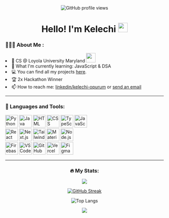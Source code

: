 <div align="center">
    <img src="https://komarev.com/ghpvc/?username=kelechi055&style=flat-square&color=blue" alt="GitHub profile views">
</div>

<h1 align="center">
  Hello! I'm Kelechi
  <img src="https://media.giphy.com/media/hvRJCLFzcasrR4ia7z/giphy.gif" width="30px"/>
</h1>

### 👨🏾‍💻 About Me :
<div>
  <li>
    🔭 CS @ Loyola University Maryland <img src="https://media.giphy.com/media/WUlplcMpOCEmTGBtBW/giphy.gif" width="30"><br> 
  </li>
  <li>
    🌱 What I'm currently learning: JavaScript & DSA <br> 
  </li>
<li>
  💻 You can find all my projects <a href="https://kelechiopurum.vercel.app/projects.html" target="_blank">here</a>.
</li>
<li>
  🏆 2x Hackathon Winner
</li>
<li>
  📫 How to reach me: <a href="https://www.linkedin.com/in/kelechi-opurum/" target="_blank">linkedin/kelechi-opurum</a> or <a href = "mailto:kelechiopurum2005@gmail.com">send an email</a>
</li>

  
---

### 🧠 Languages and Tools:
<div>
            <img src="https://skillicons.dev/icons?i=python"
            width="40" title="Python" />
            <img src="https://skillicons.dev/icons?i=java" 
            width="40" title="Java"/>
            <img src="https://skillicons.dev/icons?i=html" 
            width="40" title="HTML"/>
            <img src="https://skillicons.dev/icons?i=css" 
            width="40" title="CSS"/> 
            <img src="https://skillicons.dev/icons?i=typescript"
            width="40" title="TypeScript"/>
            <img src="https://skillicons.dev/icons?i=javascript" 
            width="40" title="JavaScript"/>
  <br> 
            <img src="https://skillicons.dev/icons?i=react"
            width="40" title="React"/>
            <img src="https://skillicons.dev/icons?i=nextjs"
            width="40" title="Next.js"/>  
            <img src="https://skillicons.dev/icons?i=tailwind"
            width="40"title="TailwindCSS"/>
            <img src="https://skillicons.dev/icons?i=materialui"
            width="40" title="Material-UI"/> 
            <img src="https://skillicons.dev/icons?i=nodejs"
            width="40" title="Node.js"/> 
  <br> 
            <img src="https://skillicons.dev/icons?i=firebase"
            width="40"title="Firebase"/>
            <img src="https://skillicons.dev/icons?i=vscode" 
            width="40" title="VS Code"/>
            <img src="https://skillicons.dev/icons?i=github" 
            width="40" title="GitHub"/>
            <img src="https://skillicons.dev/icons?i=vercel"
            width="40" title="Vercel"/> 
            <img src="https://skillicons.dev/icons?i=figma" 
            width="40" title="Figma"/>
            <br> 
</div>

---
<div align="center">

### :fire: My Stats:

<img src="https://wakatime.com/badge/user/b7c26856-cfc9-48ca-a96c-162288466272.svg"> 

[![GitHub Streak](https://streak-stats.demolab.com?user=kelechi055&theme=highcontrast)](https://git.io/streak-stats)

![Top Langs](https://github-readme-stats.vercel.app/api/top-langs/?username=kelechi055&layout=compact&theme=vision-friendly-dark)

<a href="https://github-readme-stats.vercel.app/api/wakatime?username=kelechi">
  <img align="center" src="https://github-readme-stats.vercel.app/api/wakatime?username=kelechi&theme=vision-friendly-dark&layout=compact&hide_border=false" />
</a>

<!--START_SECTION:waka-->
<!--END_SECTION:waka-->

</div>

